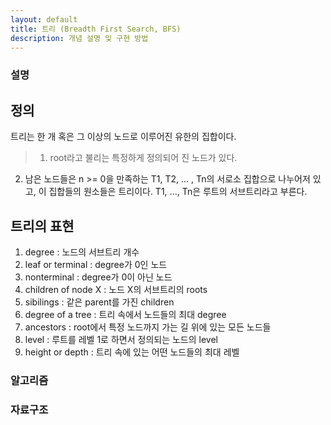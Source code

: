 ```yaml
---
layout: default
title: 트리 (Breadth First Search, BFS)
description: 개념 설명 및 구현 방법
---
```




### 설명

## 정의
트리는 한 개 혹은 그 이상의 노드로 이루어진 유한의 집합이다.
> 1. root라고 불리는 특정하게 정의되어 진 노드가 있다.
2. 남은 노드들은 n >= 0을 만족하는 T1, T2, ... , Tn의 서로소 집합으로 나누어저 있고, 이 집합들의 원소들은 트리이다. T1, ..., Tn은 루트의 서브트리라고 부른다.


## 트리의 표현
1. degree : 노드의 서브트리 개수
2. leaf or terminal : degree가 0인 노드
3. nonterminal : degree가 0이 아닌 노드
4. children of node X : 노드 X의 서브트리의 roots
5. sibilings : 같은 parent를 가진 children
6. degree of a tree : 트리 속에서 노드들의 최대 degree
7. ancestors : root에서 특정 노드까지 가는 길 위에 있는 모든 노드들
8. level : 루트를 레벨 1로 하면서 정의되는 노드의 level
9. height or depth : 트리 속에 있는 어떤 노드들의 최대 레벨 

### 알고리즘





### 자료구조